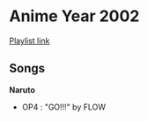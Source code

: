 # Anime Year 2002

[Playlist link](https://open.spotify.com/user/fz230568w0ccmom2dg3zvxq1h/playlist/6dEJ2qGx3vVfUFwfUS5kyk?si=_8G2sd80TEqGgv76NOLctA)

## Songs

**Naruto**
* OP4 : "GO!!!" by FLOW
